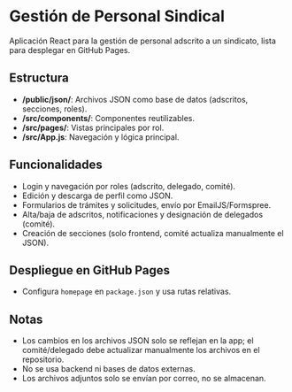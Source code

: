 
# Gestión de Personal Sindical

Aplicación React para la gestión de personal adscrito a un sindicato, lista para desplegar en GitHub Pages.

## Estructura
- **/public/json/**: Archivos JSON como base de datos (adscritos, secciones, roles).
- **/src/components/**: Componentes reutilizables.
- **/src/pages/**: Vistas principales por rol.
- **/src/App.js**: Navegación y lógica principal.

## Funcionalidades
- Login y navegación por roles (adscrito, delegado, comité).
- Edición y descarga de perfil como JSON.
- Formularios de trámites y solicitudes, envío por EmailJS/Formspree.
- Alta/baja de adscritos, notificaciones y designación de delegados (comité).
- Creación de secciones (solo frontend, comité actualiza manualmente el JSON).

## Despliegue en GitHub Pages
- Configura `homepage` en `package.json` y usa rutas relativas.

## Notas
- Los cambios en los archivos JSON solo se reflejan en la app; el comité/delegado debe actualizar manualmente los archivos en el repositorio.
- No se usa backend ni bases de datos externas.
- Los archivos adjuntos solo se envían por correo, no se almacenan.
